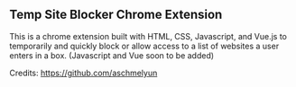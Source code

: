 <h2>Temp Site Blocker Chrome Extension</h2>

This is a chrome extension built with HTML, CSS, Javascript, and Vue.js to temporarily and quickly block or allow access to a list of websites a user enters in a box. (Javascript and Vue soon to be added)

Credits: https://github.com/aschmelyun
